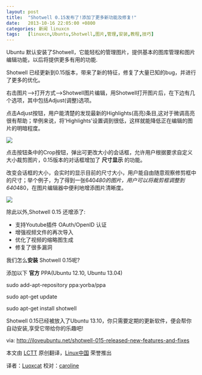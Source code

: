 ```yaml
---
layout: post
title:	"Shotwell 0.15发布了!添加了更多新功能及修复!"
date:	2013-10-16 22:05:00 +0800 
categories:	新闻 linuxcn 
tags:	[linuxcn,Ubuntu,Shotwell,图片,管理,安装,教程,技巧]
---
```



Ubuntu 默认安装了Shotwell，它能轻松的管理图片，提供基本的图库管理和图片编辑功能，以后将提供更多有用的功能.


Shotwell 已经更新到0.15版本，带来了新的特征，修复了大量已知的bug，并进行了更多的优化。


右击图片-->打开方式-->Shotwell图片编辑，用Shotwell打开图片后，在下边有几个选项，其中包括Adjust(调整)选项。


点击Adjust按钮，用户能清楚的发现最新的Highlights(高亮)条目,这对于微调高亮很有帮助；举例来说，将'Highlights'设置调到很低，这样就能降低正在编辑的图片的明暗程度。


 ![](/Asserts/Images//attachment/album/201310/16/143527bdpwbwry9o0w9dpz.jpg)


点击按钮条中的Crop按钮，弹出可更改大小的会话框，允许用户根据要求自定义大小裁剪图片，0.15版本的对话框增加了 **尺寸显示** 的功能。


改变会话框的大小，会实时的显示目前的尺寸大小，用户能自由随意观察修剪框中的尺寸；举个例子，为了得到一张640*480的图片，用户可以将裁剪框调整到640*480，在图片编辑器中便利地增添图片清晰度。


 ![](/Asserts/Images//attachment/album/201310/16/143529ox8b89d8tbnreev6.jpg)


除此以外,Shotwell 0.15 还增添了:


* 支持Youtube插件 OAuth/OpenID 认证
* 增强视频文件的再次导入
* 优化了视频的缩略图生成
* 修复了很多漏洞


我们怎么**安装** Shotwell 0.15呢?


添加以下 **官方** PPA(Ubuntu 12.10, Ubuntu 13.04)


sudo add-apt-repository ppa:yorba/ppa 


 


sudo apt-get update


sudo apt-get install shotwell


Shotwell 0.15已经被放入了Ubuntu 13.10，你只需要定期的更新软件，便会帮你自动安装,享受它带给你的乐趣吧!


 


via: <http://iloveubuntu.net/shotwell-015-released-new-features-and-fixes>


本文由 [LCTT](https://github.com/LCTT/TranslateProject) 原创翻译，[Linux中国](http://linux.cn/) 荣誉推出


译者：[Luoxcat](https://github.com/Luoxcat) 校对：[caroline](https://github.com/carolinewuyan)

